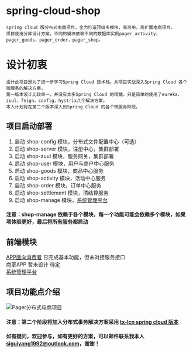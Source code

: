 # spring-cloud-shop
    spring cloud 版分布式电商项目，全力打造顶级多模块，高可用，高扩展电商项目。
    项目使用分库设计方案，不同的模块依赖不同的数据库实例pager_activity，pager_goods，pager_order，pager_shop。
# 设计初衷
    设计此项目是为了进一步学习Spring Cloud 技术栈。从项目实战深入Spring Cloud 各个微服务的解决方案，
    第一版本设计比较单一，并没有太多Spring Cloud 的精髓，只是简单的使用了eureka，zuul，feign，config，hystrix几个解决方案。
    本人计划将在第二个版本深入到Spring Cloud 的各个微服务阶段。 
## 项目启动部署
1. 启动 shop-config 模块，分布式文件配置中心（可选）
2. 启动 shop-server 模块，注册中心，集群部署
3. 启动 shop-zuul 模块，服务网关，集群部署
4. 启动 shop-user 模块，用户与商户中心服务 
5. 启动 shop-goods 模块，商品中心服务
6. 启动 shop-activity 模块，活动中心服务
7. 启动 shop-order 模块，订单中心服务
8. 启动 shop-settlement 模块，清结算服务
9. 启动 shop-manage 模块，[系统管理平台](https://github.com/SiGuiyang/vue-shop-admin.git)

#### 注意：shop-manage 依赖于各个模块，每一个功能可能会依赖多个模块，如果项体验更好，最后将所有服务都启动
## 前端模块
[APP面向消费者](https://github.com/SiGuiyang/vue-cloud-shop.git) 已完成基本功能，但未对接服务接口<br />
商家APP 暂未设计 待定 <br />
[系统管理平台](https://github.com/SiGuiyang/vue-shop-admin.git)
## 项目功能点介绍
![Pager分布式电商项目](http://pk6b0a7n8.bkt.clouddn.com/Pager_Shop.png "Pager分布式电商项目")

#### 注意：第二个阶段将加入分布式事务解决方案采用 [tx-lcn spring cloud 版本](https://github.com/codingapi/tx-lcn.git)
#### 如有疑问，欢迎参与，如有更好的方案，可以邮件联系我本人**siguiyang1992@outlook.com**，谢谢！